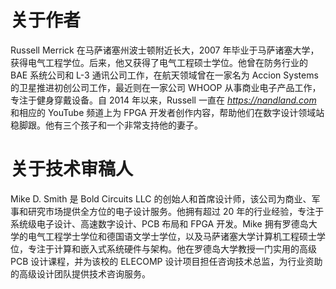 # <samp class="SANS_Futura_Std_Bold_B_11">关于作者</samp>

Russell Merrick 在马萨诸塞州波士顿附近长大，2007 年毕业于马萨诸塞大学，获得电气工程学位。后来，他又获得了电气工程硕士学位。他曾在防务行业的 BAE 系统公司和 L-3 通讯公司工作，在航天领域曾在一家名为 Accion Systems 的卫星推进初创公司工作，最近则在一家公司 WHOOP 从事商业电子产品工作，专注于健身穿戴设备。自 2014 年以来，Russell 一直在 [*https://<wbr>nandland<wbr>.com*](https://nandland.com) 和相应的 YouTube 频道上为 FPGA 开发者创作内容，帮助他们在数字设计领域站稳脚跟。他有三个孩子和一个非常支持他的妻子。

# <samp class="SANS_Futura_Std_Bold_B_11">关于技术审稿人</samp>

Mike D. Smith 是 Bold Circuits LLC 的创始人和首席设计师，该公司为商业、军事和研究市场提供全方位的电子设计服务。他拥有超过 20 年的行业经验，专注于系统级电子设计、高速数字设计、PCB 布局和 FPGA 开发。Mike 拥有罗德岛大学的电气工程学士学位和德国语文学士学位，以及马萨诸塞大学计算机工程硕士学位，专注于计算和嵌入式系统硬件与架构。他在罗德岛大学教授一门实用的高级 PCB 设计课程，并为该校的 ELECOMP 设计项目担任咨询技术总监，为行业资助的高级设计团队提供技术咨询服务。

